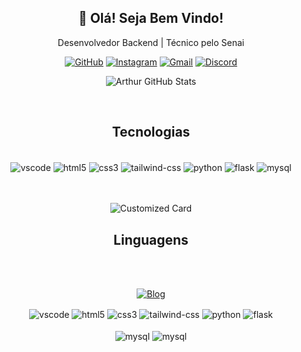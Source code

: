 <div align="center">
  <h2>👋 Olá! Seja Bem Vindo!</h3>
  <p>Desenvolvedor Backend | Técnico pelo Senai</p>
  
  [![GitHub](https://img.shields.io/badge/GitHub-100000?style=for-the-badge&logo=github&logoColor=white)](https://github.com/arthurMalveste)
  [![Instagram](https://img.shields.io/badge/Instagram-E4405F?style=for-the-badge&logo=instagram&logoColor=white)](https://www.instagram.com/arthur_malveste/)
  [![Gmail](https://img.shields.io/badge/Gmail-D14836?style=for-the-badge&logo=gmail&logoColor=white)](https://mail.google.com/mail/u/0/#inbox?compose=CllgCJlHDxXrSDKbGWXfqhxQjgSznMBhbrZHRdSkHkMtTClRvVgwtVMrlrBLddXhdDtkJKpJwBB)
  [![Discord](https://img.shields.io/badge/Discord-7289DA?style=for-the-badge&logo=discord&logoColor=white)](arth4asy#5355)

  ![Arthur GitHub Stats](https://github-readme-stats.vercel.app/api?username=arthurMalveste&show_icons=true&theme=tokyonight)



<br>
  
## Tecnologias
<div style="display: inline_block"><br>
  <img align="center" alt="vscode" src="https://img.shields.io/badge/VSCode-0078D4?style=for-the-badge&logo=visual%20studio%20code&logoColor=white">
  <img align="center" alt="html5" src="https://img.shields.io/badge/Trello-0052CC?style=for-the-badge&logo=trello&logoColor=white">
  <img align="center" alt="css3" src="https://img.shields.io/badge/MySQL-005C84?style=for-the-badge&logo=mysql&logoColor=white">
  <img align="center" alt="tailwind-css" src="https://img.shields.io/badge/Express.js-404D59?style=for-the-badge">
  <img align="center" alt="python" src="https://img.shields.io/badge/Figma-F24E1E?style=for-the-badge&logo=figma&logoColor=white">
  <img align="center" alt="flask" src="https://img.shields.io/badge/GIT-E44C30?style=for-the-badge&logo=git&logoColor=white">
  <img align="center" alt="mysql" src="https://img.shields.io/badge/Opera-FF1B2D?style=for-the-badge&logo=Opera&logoColor=white">
  <br>  
<br>
    <br>

  ![Customized Card](https://github-readme-stats.vercel.app/api/pin?username=arthurMalveste\&repo=GBXP\&title_color=fff\&icon_color=f9f9f9\&text_color=9f9f9f\&bg_color=151515)

</div>



## Linguagens
<div style="display: inline_block"><br>
  <br>

[![Blog](https://github-readme-stats.vercel.app/api/top-langs/?username=arthurMalveste&theme=tokyonight)]()

  <img align="center" alt="vscode" src="https://img.shields.io/badge/Python-3776AB?style=for-the-badge&logo=python&logoColor=white">
  <img align="center" alt="html5" src="https://img.shields.io/badge/HTML5-E34F26?style=for-the-badge&logo=html5&logoColor=white">
  <img align="center" alt="css3" src="https://img.shields.io/badge/CSS3-1572B6?style=for-the-badge&logo=css3&logoColor=white">
  <img align="center" alt="tailwind-css" src="https://img.shields.io/badge/JavaScript-F7DF1E?style=for-the-badge&logo=javascript&logoColor=black">
  <img align="center" alt="python" src="https://img.shields.io/badge/Node.js-43853D?style=for-the-badge&logo=node.js&logoColor=white">
  <img align="center" alt="flask" src="https://img.shields.io/badge/C%23-239120?style=for-the-badge&logo=c-sharp&logoColor=white">

  <br> 
<br>

  <img align="center" alt="mysql" src="https://img.shields.io/badge/Express.js-404D59?style=for-the-badge">
  <img align="center" alt="mysql" src="https://img.shields.io/badge/TypeScript-007ACC?style=for-the-badge&logo=typescript&logoColor=white">
  
</div>


</div>








